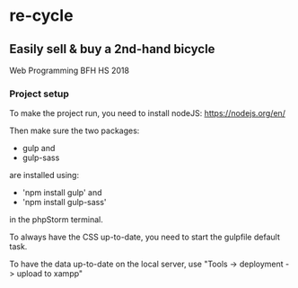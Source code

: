 # re-cycle

## Easily sell & buy a 2nd-hand bicycle
Web Programming BFH HS 2018


### Project setup
To make the project run, you need to install nodeJS: https://nodejs.org/en/

Then make sure the two packages:
- gulp and 
- gulp-sass 

are installed using: 
- 'npm install gulp' and 
- 'npm install gulp-sass'

in the phpStorm terminal.

To always have the CSS up-to-date, you need to start the gulpfile default task.

To have the data up-to-date on the local server, use "Tools -> deployment -> upload to xampp"